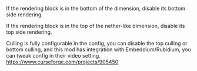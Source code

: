 If the rendering block is in the bottom of the dimension, disable its bottom side rendering.

If the rendering block is in the top of the nether-like dimension, disable its top side rendering.

Culling is fully configurable in the config, you can disable the top culling or bottom culling, and this mod has integration with Embeddium/Rubidium, you can tweak config in their video setting.
https://www.curseforge.com/projects/905450